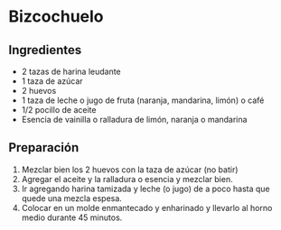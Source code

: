 # Bizcochuelo

## Ingredientes

- 2 tazas de harina leudante
- 1 taza de azúcar
- 2 huevos
- 1 taza de leche o jugo de fruta (naranja, mandarina, limón) o café
- 1/2 pocillo de aceite
- Esencia de vainilla o ralladura de limón, naranja o mandarina

## Preparación

1. Mezclar bien los 2 huevos con la taza de azúcar (no batir)
2. Agregar el aceite y la ralladura o esencia y mezclar bien.
3. Ir agregando harina tamizada y leche (o jugo) de a poco hasta que quede una mezcla espesa.
4. Colocar en un molde enmantecado y enharinado y llevarlo al horno medio durante 45 minutos.
